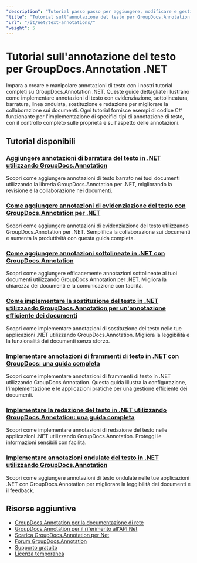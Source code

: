 ```yaml
---
"description": "Tutorial passo passo per aggiungere, modificare e gestire annotazioni di testo nei documenti utilizzando GroupDocs.Annotation per .NET."
"title": "Tutorial sull'annotazione del testo per GroupDocs.Annotation .NET"
"url": "/it/net/text-annotations/"
"weight": 5
---
```


# Tutorial sull'annotazione del testo per GroupDocs.Annotation .NET

Impara a creare e manipolare annotazioni di testo con i nostri tutorial completi su GroupDocs.Annotation .NET. Queste guide dettagliate illustrano come implementare annotazioni di testo con evidenziazione, sottolineatura, barratura, linea ondulata, sostituzione e redazione per migliorare la collaborazione sui documenti. Ogni tutorial fornisce esempi di codice C# funzionante per l'implementazione di specifici tipi di annotazione di testo, con il controllo completo sulle proprietà e sull'aspetto delle annotazioni.

## Tutorial disponibili

### [Aggiungere annotazioni di barratura del testo in .NET utilizzando GroupDocs.Annotation](./add-text-strikeout-annotation-dotnet-groupdocs/)
Scopri come aggiungere annotazioni di testo barrato nei tuoi documenti utilizzando la libreria GroupDocs.Annotation per .NET, migliorando la revisione e la collaborazione nei documenti.

### [Come aggiungere annotazioni di evidenziazione del testo con GroupDocs.Annotation per .NET](./groupdocs-annotation-net-text-highlight/)
Scopri come aggiungere annotazioni di evidenziazione del testo utilizzando GroupDocs.Annotation per .NET. Semplifica la collaborazione sui documenti e aumenta la produttività con questa guida completa.

### [Come aggiungere annotazioni sottolineate in .NET con GroupDocs.Annotation](./add-underline-annotations-dotnet-groupdocs/)
Scopri come aggiungere efficacemente annotazioni sottolineate ai tuoi documenti utilizzando GroupDocs.Annotation per .NET. Migliora la chiarezza dei documenti e la comunicazione con facilità.

### [Come implementare la sostituzione del testo in .NET utilizzando GroupDocs.Annotation per un'annotazione efficiente dei documenti](./implement-text-replacement-net-groupdocs-annotation/)
Scopri come implementare annotazioni di sostituzione del testo nelle tue applicazioni .NET utilizzando GroupDocs.Annotation. Migliora la leggibilità e la funzionalità dei documenti senza sforzo.

### [Implementare annotazioni di frammenti di testo in .NET con GroupDocs: una guida completa](./implement-text-fragment-annotations-net-groupdocs/)
Scopri come implementare annotazioni di frammenti di testo in .NET utilizzando GroupDocs.Annotation. Questa guida illustra la configurazione, l'implementazione e le applicazioni pratiche per una gestione efficiente dei documenti.

### [Implementare la redazione del testo in .NET utilizzando GroupDocs.Annotation: una guida completa](./implement-text-redaction-dotnet-groupdocs-annotation/)
Scopri come implementare annotazioni di redazione del testo nelle applicazioni .NET utilizzando GroupDocs.Annotation. Proteggi le informazioni sensibili con facilità.

### [Implementare annotazioni ondulate del testo in .NET utilizzando GroupDocs.Annotation](./implement-squiggly-annotations-net-groupdocs/)
Scopri come aggiungere annotazioni di testo ondulate nelle tue applicazioni .NET con GroupDocs.Annotation per migliorare la leggibilità dei documenti e il feedback.

## Risorse aggiuntive

- [GroupDocs.Annotation per la documentazione di rete](https://docs.groupdocs.com/annotation/net/)
- [GroupDocs.Annotation per il riferimento all'API Net](https://reference.groupdocs.com/annotation/net/)
- [Scarica GroupDocs.Annotation per Net](https://releases.groupdocs.com/annotation/net/)
- [Forum GroupDocs.Annotation](https://forum.groupdocs.com/c/annotation)
- [Supporto gratuito](https://forum.groupdocs.com/)
- [Licenza temporanea](https://purchase.groupdocs.com/temporary-license/)